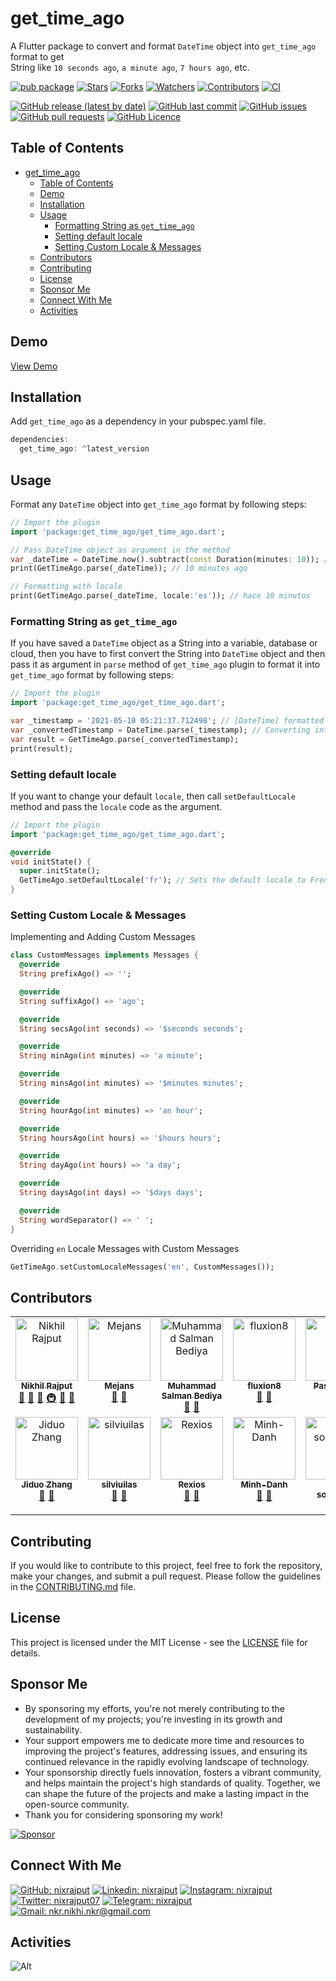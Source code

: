 # get_time_ago

A Flutter package to convert and format `DateTime` object into `get_time_ago` format to get  
String like `10 seconds ago`, `a minute ago`, `7 hours ago`, etc.

[![pub package](https://img.shields.io/pub/v/get_time_ago.svg?label=Version)][pub]
[![Stars](https://img.shields.io/github/stars/nixrajput/get-time-ago?label=Stars)][repo]
[![Forks](https://img.shields.io/github/forks/nixrajput/get-time-ago?label=Forks)][repo]
[![Watchers](https://img.shields.io/github/watchers/nixrajput/get-time-ago?label=Watchers)][repo]
[![Contributors](https://img.shields.io/github/contributors/nixrajput/get-time-ago?label=Contributors)][repo]
[![CI](https://github.com/nixrajput/get-time-ago/workflows/CI/badge.svg)][pub]

[![GitHub release (latest by date)](https://img.shields.io/github/v/release/nixrajput/get-time-ago?label=Latest)][releases]
[![GitHub last commit](https://img.shields.io/github/last-commit/nixrajput/get-time-ago?label=Last+Commit)][repo]
[![GitHub issues](https://img.shields.io/github/issues/nixrajput/get-time-ago?label=Issues)][issues]
[![GitHub pull requests](https://img.shields.io/github/issues-pr/nixrajput/get-time-ago?label=Pull+Requests)][pulls]
[![GitHub Licence](https://img.shields.io/github/license/nixrajput/get-time-ago?label=Licence)][license]

## Table of Contents

- [get\_time\_ago](#get_time_ago)
    - [Table of Contents](#table-of-contents)
    - [Demo](#demo)
    - [Installation](#installation)
    - [Usage](#usage)
        - [Formatting String as `get_time_ago`](#formatting-string-as-get_time_ago)
        - [Setting default locale](#setting-default-locale)
        - [Setting Custom Locale \& Messages](#setting-custom-locale--messages)
    - [Contributors](#contributors)
    - [Contributing](#contributing)
    - [License](#license)
    - [Sponsor Me](#sponsor-me)
    - [Connect With Me](#connect-with-me)
    - [Activities](#activities)

## Demo

[View Demo](https://nixrajput.github.io/get-time-ago)

## Installation

Add `get_time_ago` as a dependency in your pubspec.yaml file.

```dart
dependencies:
  get_time_ago: ^latest_version
```

## Usage

Format any `DateTime` object into `get_time_ago` format by following steps:

```dart
// Import the plugin
import 'package:get_time_ago/get_time_ago.dart';

// Pass DateTime object as argument in the method
var _dateTime = DateTime.now().subtract(const Duration(minutes: 10)); // [DateTime] object
print(GetTimeAgo.parse(_dateTime)); // 10 minutes ago

// Formatting with locale
print(GetTimeAgo.parse(_dateTime, locale:'es')); // hace 10 minutos
```

### Formatting String as `get_time_ago`

If you have saved a `DateTime` object as a String into a variable, database or cloud, then you have
to first convert the String into `DateTime` object and then pass it as argument in `parse` method
of `get_time_ago` plugin to format it into `get_time_ago` format by following steps:

```dart
// Import the plugin
import 'package:get_time_ago/get_time_ago.dart';

var _timestamp = '2021-05-10 05:21:37.712498'; // [DateTime] formatted as String.
var _convertedTimestamp = DateTime.parse(_timestamp); // Converting into [DateTime] object
var result = GetTimeAgo.parse(_convertedTimestamp); 
print(result);
```

### Setting default locale

If you want to change your default `locale`, then call `setDefaultLocale` method and pass
the `locale` code as the argument.

```dart
// Import the plugin
import 'package:get_time_ago/get_time_ago.dart';

@override
void initState() {
  super.initState();
  GetTimeAgo.setDefaultLocale('fr'); // Sets the default locale to French
}
```

### Setting Custom Locale & Messages

Implementing and Adding Custom Messages

```dart
class CustomMessages implements Messages {
  @override
  String prefixAgo() => '';

  @override
  String suffixAgo() => 'ago';

  @override
  String secsAgo(int seconds) => '$seconds seconds';

  @override
  String minAgo(int minutes) => 'a minute';

  @override
  String minsAgo(int minutes) => '$minutes minutes';

  @override
  String hourAgo(int minutes) => 'an hour';

  @override
  String hoursAgo(int hours) => '$hours hours';

  @override
  String dayAgo(int hours) => 'a day';

  @override
  String daysAgo(int days) => '$days days';

  @override
  String wordSeparator() => ' ';
}
```

Overriding `en` Locale Messages with Custom Messages

```dart
GetTimeAgo.setCustomLocaleMessages('en', CustomMessages());
```

## Contributors

<!-- ALL-CONTRIBUTORS-LIST:START - Do not remove or modify this section -->
<!-- prettier-ignore-start -->
<!-- markdownlint-disable -->

<table>
  <tbody>
    <tr>
      <td align="center" valign="top" width="14.28%"><a href="https://nixrajput.vercel.app"><img src="https://avatars.githubusercontent.com/u/10887215?s=100&v=4" width="100px;" alt="Nikhil Rajput"/><br /><sub><b>Nikhil Rajput</b></sub></a><br /><a href="#question-nixrajput" title="Answering Questions">💬</a> <a href="https://github.com/nixrajput/flutter_carousel_widget/commits?author=nixrajput" title="Documentation">📖</a> <a href="#maintenance-nixrajput" title="Maintenance">🚧</a> <a href="#infra-nixrajput" title="Infrastructure (Hosting, Build-Tools, etc)">🚇</a> <a href="https://github.com/nixrajput/flutter_carousel_widget/pulls?q=is%3Apr+reviewed-by%3Anixrajput" title="Reviewed Pull Requests">👀</a> <a href="#talk-nixrajput" title="Talks">📢</a></td>
      <td align="center" valign="top" width="14.28%"><a href="https://github.com/Mejans"><img src="https://avatars.githubusercontent.com/u/61360811?s=100&v=4" width="100px;" alt="Mejans"/><br /><sub><b>Mejans</b></sub></a><br /> <a href="https://github.com/nixrajput/flutter_carousel_widget/commits?author=Mejans" title="Documentation">📖</a> <a href="https://github.com/nixrajput/flutter_carousel_widget/pulls?q=is%3Apr+reviewed-by%3AMejans" title="Reviewed Pull Requests">👀</a></td>
      <td align="center" valign="top" width="14.28%"><a href="https://github.com/msalman2890"><img src="https://avatars.githubusercontent.com/u/64697477?s=100&v=4" width="100px;" alt="Muhammad Salman Bediya"/><br /><sub><b>Muhammad Salman Bediya</b></sub></a><br /><a href="https://github.com/nixrajput/flutter_carousel_widget/commits?author=msalman2890" title="Documentation">📖</a> <a href="https://github.com/nixrajput/flutter_carousel_widget/pulls?q=is%3Apr+reviewed-by%3Amsalman2890" title="Reviewed Pull Requests">👀</a></td>
      <td align="center" valign="top" width="14.28%"><a href="https://github.com/fluxion8"><img src="https://avatars.githubusercontent.com/u/67543117?s=100&v=4" width="100px;" alt="fluxion8"/><br /><sub><b>fluxion8</b></sub></a><br /><a href="https://github.com/nixrajput/flutter_carousel_widget/commits?author=fluxion8" title="Documentation">📖</a> <a href="https://github.com/nixrajput/flutter_carousel_widget/pulls?q=is%3Apr+reviewed-by%3Afluxion8" title="Reviewed Pull Requests">👀</a></td>
      <td align="center" valign="top" width="14.28%"><a href="https://github.com/PascalOtto"><img src="https://avatars.githubusercontent.com/u/43848718?s=100&v=4" width="100px;" alt="Pascal Otto"/><br /><sub><b>Pascal Otto</b></sub></a><br /><a href="https://github.com/nixrajput/flutter_carousel_widget/commits?author=PascalOtto" title="Documentation">📖</a> <a href="https://github.com/nixrajput/flutter_carousel_widget/pulls?q=is%3Apr+reviewed-by%3APascalOtto" title="Reviewed Pull Requests">👀</a></td>
      <td align="center" valign="top" width="14.28%"><a href="https://github.com/melodysdreamj"><img src="https://avatars.githubusercontent.com/u/21379657?s=100&v=4" width="100px;" alt="june lee"/><br /><sub><b>june lee</b></sub></a><br /><a href="https://github.com/nixrajput/flutter_carousel_widget/commits?author=melodysdreamj" title="Documentation">📖</a> <a href="https://github.com/nixrajput/flutter_carousel_widget/pulls?q=is%3Apr+reviewed-by%3Amelodysdreamj" title="Reviewed Pull Requests">👀</a></td>
      <td align="center" valign="top" width="14.28%"><a href="https://github.com/ywake"><img src="https://avatars.githubusercontent.com/u/59673834?s=100&v=4" width="100px;" alt="ywake"/><br /><sub><b>ywake</b></sub></a><br /><a href="https://github.com/nixrajput/flutter_carousel_widget/commits?author=ywake" title="Documentation">📖</a> <a href="https://github.com/nixrajput/flutter_carousel_widget/pulls?q=is%3Apr+reviewed-by%3Aywake" title="Reviewed Pull Requests">👀</a></td>
    </tr>
    <tr>
      <td align="center" valign="top" width="14.28%"><a href="https://github.com/kidozh"><img src="https://avatars.githubusercontent.com/u/11661760?s=100&v=4" width="100px;" alt="Jiduo Zhang"/><br /><sub><b>Jiduo Zhang</b></sub></a><br /> <a href="https://github.com/nixrajput/flutter_carousel_widget/commits?author=kidozh" title="Documentation">📖</a> <a href="https://github.com/nixrajput/flutter_carousel_widget/pulls?q=is%3Apr+reviewed-by%3Akidozh" title="Reviewed Pull Requests">👀</a></td>
      <td align="center" valign="top" width="14.28%"><a href="https://github.com/silviuilas"><img src="https://avatars.githubusercontent.com/u/56910806?s=100&v=4" width="100px;" alt="silviuilas"/><br /><sub><b>silviuilas</b></sub></a><br /> <a href="https://github.com/nixrajput/flutter_carousel_widget/commits?author=silviuilas" title="Documentation">📖</a> <a href="https://github.com/nixrajput/flutter_carousel_widget/pulls?q=is%3Apr+reviewed-by%3Asilviuilas" title="Reviewed Pull Requests">👀</a></td>
      <td align="center" valign="top" width="14.28%"><a href="https://github.com/Rexios80"><img src="https://avatars.githubusercontent.com/u/7896519?s=100&v=4" width="100px;" alt="Rexios"/><br /><sub><b>Rexios</b></sub></a><br /><a href="https://github.com/nixrajput/flutter_carousel_widget/commits?author=Rexios80" title="Documentation">📖</a> <a href="https://github.com/nixrajput/flutter_carousel_widget/pulls?q=is%3Apr+reviewed-by%3ARexios80" title="Reviewed Pull Requests">👀</a></td>
      <td align="center" valign="top" width="14.28%"><a href="https://github.com/minhdanh"><img src="https://avatars.githubusercontent.com/u/4865412?s=100&v=4" width="100px;" alt="Minh-Danh"/><br /><sub><b>Minh-Danh</b></sub></a><br /><a href="https://github.com/nixrajput/flutter_carousel_widget/commits?author=minhdanh" title="Documentation">📖</a> <a href="https://github.com/nixrajput/flutter_carousel_widget/pulls?q=is%3Apr+reviewed-by%3Aminhdanh" title="Reviewed Pull Requests">👀</a></td>
      <td align="center" valign="top" width="14.28%"><a href="https://github.com/harloom"><img src="https://avatars.githubusercontent.com/u/28688707?s=100&v=4" width="100px;" alt="Ilham solehudin"/><br /><sub><b>Ilham solehudin</b></sub></a><br /><a href="https://github.com/nixrajput/flutter_carousel_widget/commits?author=harloom" title="Documentation">📖</a> <a href="https://github.com/nixrajput/flutter_carousel_widget/pulls?q=is%3Apr+reviewed-by%3Aharloom" title="Reviewed Pull Requests">👀</a></td>
      <td align="center" valign="top" width="14.28%"><a href="https://github.com/WingCH"><img src="https://avatars.githubusercontent.com/u/19588517?s=100&v=4" width="100px;" alt="WingCH"/><br /><sub><b>WingCH</b></sub></a><br /><a href="https://github.com/nixrajput/flutter_carousel_widget/commits?author=WingCH" title="Documentation">📖</a> <a href="https://github.com/nixrajput/flutter_carousel_widget/pulls?q=is%3Apr+reviewed-by%3AWingCH" title="Reviewed Pull Requests">👀</a></td>
    </tr>
  </tbody>
</table>

<!-- markdownlint-restore -->
<!-- prettier-ignore-end -->

<!-- ALL-CONTRIBUTORS-LIST:END -->

## Contributing

If you would like to contribute to this project, feel free to fork the repository, make your
changes, and submit a pull request. Please follow the guidelines in
the [CONTRIBUTING.md](CONTRIBUTING.md) file.

## License

This project is licensed under the MIT License - see the [LICENSE](LICENSE) file for details.

## Sponsor Me

- By sponsoring my efforts, you're not merely contributing to the development of my projects; you're
  investing in its growth and sustainability.
- Your support empowers me to dedicate more time and resources to improving the project's features,
  addressing issues, and ensuring its continued relevance in the rapidly evolving landscape of
  technology.
- Your sponsorship directly fuels innovation, fosters a vibrant community, and helps maintain the
  project's high standards of quality. Together, we can shape the future of the projects and make a
  lasting impact in the open-source community.
- Thank you for considering sponsoring my work!

[![Sponsor](https://img.shields.io/static/v1?label=Sponsor&message=%E2%9D%A4&logo=GitHub&color=%23fe8e86)](https://github.com/sponsors/nixrajput)

## Connect With Me

[![GitHub: nixrajput](https://img.shields.io/badge/nixrajput-EFF7F6?logo=GitHub&logoColor=333&link=https://www.github.com/nixrajput)][github]
[![Linkedin: nixrajput](https://img.shields.io/badge/nixrajput-EFF7F6?logo=LinkedIn&logoColor=blue&link=https://www.linkedin.com/in/nixrajput)][linkedin]
[![Instagram: nixrajput](https://img.shields.io/badge/nixrajput-EFF7F6?logo=Instagram&link=https://www.instagram.com/nixrajput)][instagram]
[![Twitter: nixrajput07](https://img.shields.io/badge/nixrajput-EFF7F6?logo=X&logoColor=333&link=https://x.com/nixrajput)][twitter]
[![Telegram: nixrajput](https://img.shields.io/badge/nixrajput-EFF7F6?logo=Telegram&link=https://telegram.me/nixrajput)][telegram]
[![Gmail: nkr.nikhi.nkr@gmail.com](https://img.shields.io/badge/nkr.nikhil.nkr@gmail.com-EFF7F6?logo=Gmail&link=mailto:nkr.nikhil.nkr@gmail.com)][gmail]

## Activities

![Alt](https://repobeats.axiom.co/api/embed/cbde7baa03c95d2e3261af1fa679d94570341b08.svg "Repobeats analytics image")

[pub]: https://pub.dev/packages/get_time_ago

[github]: https://github.com/nixrajput

[telegram]: https://telegram.me/nixrajput

[twitter]: https://twitter.com/nixrajput07

[instagram]: https://instagram.com/nixrajput

[linkedin]: https://linkedin.com/in/nixrajput

[gmail]: mailto:nkr.nikhil.nkr@gmail.com

[releases]: https://github.com/nixrajput/get-time-ago/releases

[repo]: https://github.com/nixrajput/get-time-ago

[issues]: https://github.com/nixrajput/get-time-ago/issues

[license]: https://github.com/nixrajput/get-time-ago/blob/master/LICENSE

[pulls]: https://github.com/nixrajput/get-time-ago/pulls
